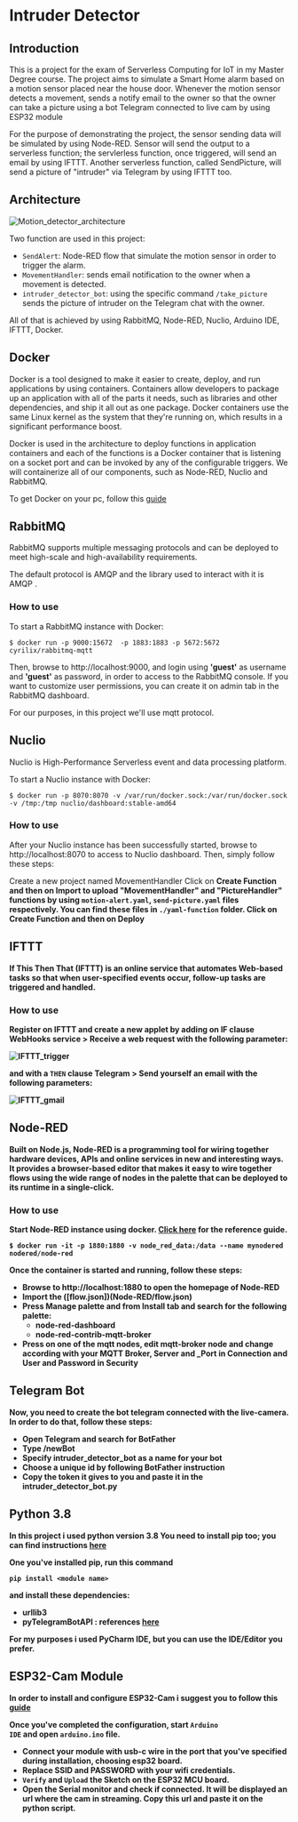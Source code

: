 # Intruder Detector

## Introduction
This is a project for the exam of Serverless Computing for IoT in my Master Degree course.
The project aims to simulate a Smart Home alarm based on a motion sensor placed near the house door. Whenever  the motion sensor detects a movement,  sends a notify email to  the owner so that the owner can take a picture using a bot Telegram connected to live cam by using ESP32 module

For the purpose of demonstrating the project, the sensor sending data will be simulated by using Node-RED. Sensor will send the output to a serverless function; the servlerless function, once triggered, will send an email by using IFTTT. Another serverless function, called SendPicture, will send a picture of "intruder" via Telegram by using IFTTT too.

## Architecture
![Motion_detector_architecture](https://user-images.githubusercontent.com/51193421/210550312-730ac36b-fdc2-455b-8403-c0c7c6772b6d.png)

Two function are used in this project:

<ul>
  <li><code>SendAlert</code>: Node-RED flow that simulate the motion sensor in order to trigger the alarm.</li>
  <li><code>MovementHandler</code>: sends email notification to the owner when a movement is detected.</li>
  <li><code>intruder_detector_bot</code>: using the specific command <code>/take_picture</code> sends the picture of intruder on the Telegram chat with the owner.</li>
</ul>

All of that is achieved by using RabbitMQ, Node-RED, Nuclio, Arduino IDE, IFTTT, Docker.

## Docker
Docker is a tool designed to make it easier to create, deploy, and run applications by using containers. Containers allow developers to package up an application with all of the parts it needs, such as libraries and other dependencies, and ship it all out as one package.
Docker containers use the same Linux kernel as the system that they're running on, which results in a significant performance boost.

Docker is used in the architecture to deploy functions in application containers and each of the functions is a Docker container that is listening on a socket port and can be invoked by any of the configurable triggers. We will containerize all of our components, such as Node-RED, Nuclio and RabbitMQ.

To get Docker on your pc, follow this [guide](https://docs.docker.com/get-docker/)

## RabbitMQ
RabbitMQ supports multiple messaging protocols and can be deployed to meet high-scale and high-availability requirements.

The default protocol is AMQP and the library used to interact with it is AMQP .

### How to use
To start a RabbitMQ instance with Docker:
```
$ docker run -p 9000:15672  -p 1883:1883 -p 5672:5672  cyrilix/rabbitmq-mqtt 
```
Then, browse to http://localhost:9000, and login using <b>'guest'</b> as username and <b>'guest'</b> as password, in order to access to the RabbitMQ console.
If you want to customize user permissions, you can create it on admin tab in the RabbitMQ dashboard.

For our purposes, in this project we'll use mqtt protocol.

## Nuclio
Nuclio is High-Performance Serverless event and data processing platform.

To start a Nuclio instance with Docker:
```
$ docker run -p 8070:8070 -v /var/run/docker.sock:/var/run/docker.sock -v /tmp:/tmp nuclio/dashboard:stable-amd64
```

### How to use
After your Nuclio instance has been successfully started, browse to http://localhost:8070 to access to Nuclio dashboard. Then, simply follow these steps:

Create a new project named MovementHandler
Click on <b>Create Function<b> and then on <b>Import</b> to upload "MovementHandler" and "PictureHandler" functions by using <code>motion-alert.yaml</code>, <code>send-picture.yaml</code> files respectively. You can find these files in <code>./yaml-function</code> folder.
Click on <b>Create Function</b> and then on <b>Deploy</b>


## IFTTT
If This Then That (IFTTT) is an online service that automates Web-based tasks so that when user-specified events occur, follow-up tasks are triggered and handled.

### How to use
Register on IFTTT and create a new applet by adding on IF clause WebHooks service > <b>Receive a web request</b> with the following parameter:

![IFTTT_trigger](https://user-images.githubusercontent.com/51193421/210283487-a2d3e078-5f7d-436f-8381-6da30d00858b.png)

  and with a <code>THEN</code> clause Telegram > <b>Send yourself</b> an email with the following parameters:

![IFTTT_gmail](https://user-images.githubusercontent.com/51193421/210283394-81a1f3d4-493d-4e4e-ba9d-ba915f33f31d.png)

## Node-RED
Built on Node.js, Node-RED is a programming tool for wiring together hardware devices, APIs and online services in new and interesting ways.
It provides a browser-based editor that makes it easy to wire together flows using the wide range of nodes in the palette that can be deployed to its runtime in a single-click.
  
### How to use
Start Node-RED instance using docker. [Click here](https://nodered.org/docs/getting-started/docker) for the reference guide.
```
$ docker run -it -p 1880:1880 -v node_red_data:/data --name mynodered nodered/node-red
```
  
Once the container is started and running, follow these steps:
<ul>
  <li>Browse to http://localhost:1880 to open the homepage of Node-RED</li>
  <li> Import the ([flow.json])(Node-RED/flow.json)</li>
  <li> Press Manage palette and from Install tab and search for the following palette:
    <ul>
      <li> node-red-dashboard </li>
      <li >node-red-contrib-mqtt-broker </li>
    </ul>
<li>Press on one of the mqtt nodes, edit mqtt-broker node and change according with your MQTT Broker, Server and _Port in <b>Connection</b> and User and Password in <b>Security</b></li>
</ul>

## Telegram Bot
Now, you need to create the bot telegram connected with the live-camera. In order to do that, follow these steps:

- Open Telegram and search for BotFather
- Type /newBot
- Specify intruder_detector_bot as a name for your bot
- Choose a unique id by following BotFather instruction
- Copy the token it gives to you and paste it in the <b>intruder_detector_bot.py<b>

## Python 3.8
In this project i used python version 3.8
You need to install pip too; you can find instructions [here](https://phoenixnap.com/kb/install-pip-windows#:~:text=1%20Download%20PIP%20get-pip.py.%20Before%20installing%20PIP%2C%20download,Command%20Prompt%20if%20it%20isn%E2%80%99t%20already%20open.%20)

One you've installed pip, run this command
```
pip install <module name>
```

and install these dependencies:

- urllib3
- pyTelegramBotAPI : references [here](https://github.com/eternnoir/pyTelegramBotAPI)

For my purposes i used PyCharm IDE, but you can use the IDE/Editor you prefer.

## ESP32-Cam Module
In order to install and configure ESP32-Cam i suggest you to follow this [guide](https://randomnerdtutorials.com/installing-the-esp32-board-in-arduino-ide-windows-instructions/)

Once you've completed the configuration, start <code>Arduino IDE</code> and open <code>arduino.ino</code> file.

- Connect your module with usb-c wire in the port that you've specified during installation, choosing esp32 board.
- Replace SSID and PASSWORD with your wifi credentials.
- <code>Verify</code> and <code>Upload</code> the Sketch on the ESP32 MCU board.
- Open the Serial monitor and check if connected. It will be displayed an url where the cam in streaming. Copy this url and paste it on the python script.

